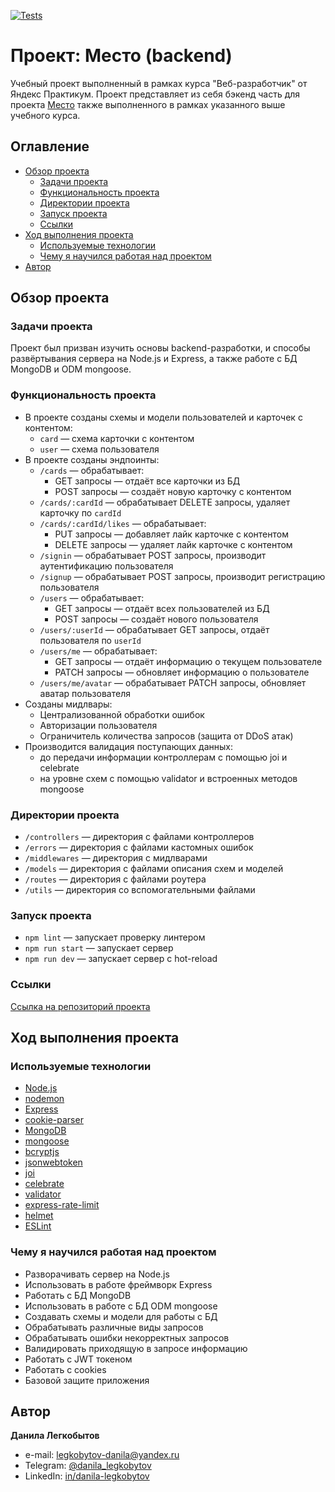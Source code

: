 [![Tests](../../actions/workflows/tests-14-sprint.yml/badge.svg)](../../actions/workflows/tests-14-sprint.yml)

# Проект: Место (backend)

Учебный проект выполненный в рамках курса "Веб-разработчик" от Яндекс Практикум.
Проект представляет из себя бэкенд часть для проекта [Место](https://github.com/Bjorn86/react-mesto-auth) также выполненного в рамках указанного выше учебного курса.

## Оглавление

- [Обзор проекта](#обзор-проекта)
  - [Задачи проекта](#задачи-проекта)
  - [Функциональность проекта](#функциональность-проекта)
  - [Директории проекта](#директории-проекта)
  - [Запуск проекта](#запуск-проекта)
  - [Ссылки](#ссылки)
- [Ход выполнения проекта](#ход-выполнения-проекта)
  - [Используемые технологии](#используемые-технологии)
  - [Чему я научился работая над проектом](#чему-я-научился-работая-над-проектом)
- [Автор](#автор)

## Обзор проекта

### Задачи проекта

Проект был призван изучить основы backend-разработки, и способы развёртывания сервера на Node.js и Express, а также работе с БД MongoDB и ODM mongoose.

### Функциональность проекта

- В проекте созданы схемы и модели пользователей и карточек с контентом:
  - `card` — схема карточки с контентом
  - `user` — схема пользователя
- В проекте созданы эндпоинты:
  - `/cards` — обрабатывает:
    - GET запросы — отдаёт все карточки из БД
    - POST запросы — создаёт новую карточку с контентом
  - `/cards/:cardId` — обрабатывает DELETE запросы, удаляет карточку по `cardId`
  - `/cards/:cardId/likes` — обрабатывает:
    - PUT запросы — добавляет лайк карточке с контентом
    - DELETE запросы — удаляет лайк карточке с контентом
  - `/signin` — обрабатывает POST запросы, производит аутентификацию пользователя
  - `/signup` — обрабатывает POST запросы, производит регистрацию пользователя
  - `/users` — обрабатывает:
    - GET запросы — отдаёт всех пользователей из БД
    - POST запросы — создаёт нового пользователя
  - `/users/:userId` — обрабатывает GET запросы, отдаёт пользователя по `userId`
  - `/users/me` — обрабатывает:
    - GET запросы — отдаёт информацию о текущем пользователе
    - PATCH запросы — обновляет информацию о пользователе
  - `/users/me/avatar` — обрабатывает PATCH запросы, обновляет аватар пользователя
- Созданы мидлвары:
  - Централизованной обработки ошибок
  - Авторизации пользователя
  - Ограничитель количества запросов (защита от DDoS атак)
- Производится валидация поступающих данных:
  - до передачи информации контроллерам с помощью joi и celebrate
  - на уровне схем с помощью validator и встроенных методов mongoose

### Директории проекта

- `/controllers` — директория с файлами контроллеров
- `/errors` — директория с файлами кастомных ошибок
- `/middlewares` — директория с мидлварами
- `/models` — директория с файлами описания схем и моделей
- `/routes` — директория с файлами роутера
- `/utils` — директория со вспомогательными файлами

### Запуск проекта

- `npm lint` — запускает проверку линтером
- `npm run start` — запускает сервер
- `npm run dev` — запускает сервер с hot-reload

### Ссылки

[Ссылка на репозиторий проекта](https://github.com/Bjorn86/express-mesto-gha)

## Ход выполнения проекта

### Используемые технологии

- [Node.js](https://nodejs.org/ru)
- [nodemon](https://nodemon.io/)
- [Express](https://expressjs.com/)
- [cookie-parser](https://www.npmjs.com/package/cookie-parser)
- [MongoDB](https://www.mongodb.com/)
- [mongoose](https://mongoosejs.com/)
- [bcryptjs](https://www.npmjs.com/package/bcryptjs)
- [jsonwebtoken](https://www.npmjs.com/package/jsonwebtoken)
- [joi](https://joi.dev/)
- [celebrate](https://www.npmjs.com/package/celebrate)
- [validator](https://www.npmjs.com/package/validator)
- [express-rate-limit](https://www.npmjs.com/package/express-rate-limit)
- [helmet](https://helmetjs.github.io/)
- [ESLint](https://eslint.org/)

### Чему я научился работая над проектом

- Разворачивать сервер на Node.js
- Использовать в работе фреймворк Express
- Работать с БД MongoDB
- Использовать в работе с БД ODM mongoose
- Создавать схемы и модели для работы с БД
- Обрабатывать различные виды запросов
- Обрабатывать ошибки некорректных запросов
- Валидировать приходящую в запросе информацию
- Работать с JWT токеном
- Работать с cookies
- Базовой защите приложения

## Автор

**Данила Легкобытов**

- e-mail: [legkobytov-danila@yandex.ru](mailto:legkobytov-danila@yandex.ru)
- Telegram: [@danila_legkobytov](https://t.me/danila_legkobytov)
- LinkedIn: [in/danila-legkobytov](https://www.linkedin.com/in/danila-legkobytov/)
